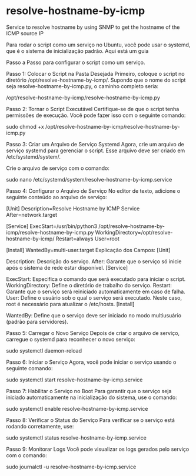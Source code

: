 # resolve-hostname-by-icmp
Service to resolve hostname by using SNMP to get the hostname of the ICMP source IP


Para rodar o script como um serviço no Ubuntu, você pode usar o systemd, que é o sistema de inicialização padrão. Aqui está um guia 

Passo a 
Passo para configurar o script como um serviço.


Passo 1: Colocar o Script na Pasta Desejada
Primeiro, coloque o script no diretório /opt/resolve-hostname-by-icmp/. Supondo que o nome do script seja resolve-hostname-by-icmp.py, o caminho completo seria:

/opt/resolve-hostname-by-icmp/resolve-hostname-by-icmp.py


Passo 2: Tornar o Script Executável
Certifique-se de que o script tenha permissões de execução. Você pode fazer isso com o seguinte comando:

sudo chmod +x /opt/resolve-hostname-by-icmp/resolve-hostname-by-icmp.py


Passo 3: Criar um Arquivo de Serviço Systemd
Agora, crie um arquivo de serviço systemd para gerenciar o script. Esse arquivo deve ser criado em /etc/systemd/system/.

Crie o arquivo de serviço com o comando:

sudo nano /etc/systemd/system/resolve-hostname-by-icmp.service


Passo 4: Configurar o Arquivo de Serviço
No editor de texto, adicione o seguinte conteúdo ao arquivo de serviço:

[Unit]
Description=Resolve Hostname by ICMP Service
After=network.target

[Service]
ExecStart=/usr/bin/python3 /opt/resolve-hostname-by-icmp/resolve-hostname-by-icmp.py
WorkingDirectory=/opt/resolve-hostname-by-icmp/
Restart=always
User=root

[Install]
WantedBy=multi-user.target
Explicação dos Campos:
[Unit]

Description: Descrição do serviço.
After: Garante que o serviço só inicie após o sistema de rede estar disponível.
[Service]

ExecStart: Especifica o comando que será executado para iniciar o script.
WorkingDirectory: Define o diretório de trabalho do serviço.
Restart: Garante que o serviço será reiniciado automaticamente em caso de falha.
User: Define o usuário sob o qual o serviço será executado. Neste caso, root é necessário para atualizar o /etc/hosts.
[Install]

WantedBy: Define que o serviço deve ser iniciado no modo multiusuário (padrão para servidores).

Passo 5: Carregar o Novo Serviço
Depois de criar o arquivo de serviço, carregue o systemd para reconhecer o novo serviço:

sudo systemctl daemon-reload


Passo 6: Iniciar o Serviço
Agora, você pode iniciar o serviço usando o seguinte comando:

sudo systemctl start resolve-hostname-by-icmp.service


Passo 7: Habilitar o Serviço no Boot
Para garantir que o serviço seja iniciado automaticamente na inicialização do sistema, use o comando:

sudo systemctl enable resolve-hostname-by-icmp.service


Passo 8: Verificar o Status do Serviço
Para verificar se o serviço está rodando corretamente, use:

sudo systemctl status resolve-hostname-by-icmp.service


Passo 9: Monitorar Logs
Você pode visualizar os logs gerados pelo serviço com o comando:

sudo journalctl -u resolve-hostname-by-icmp.service
